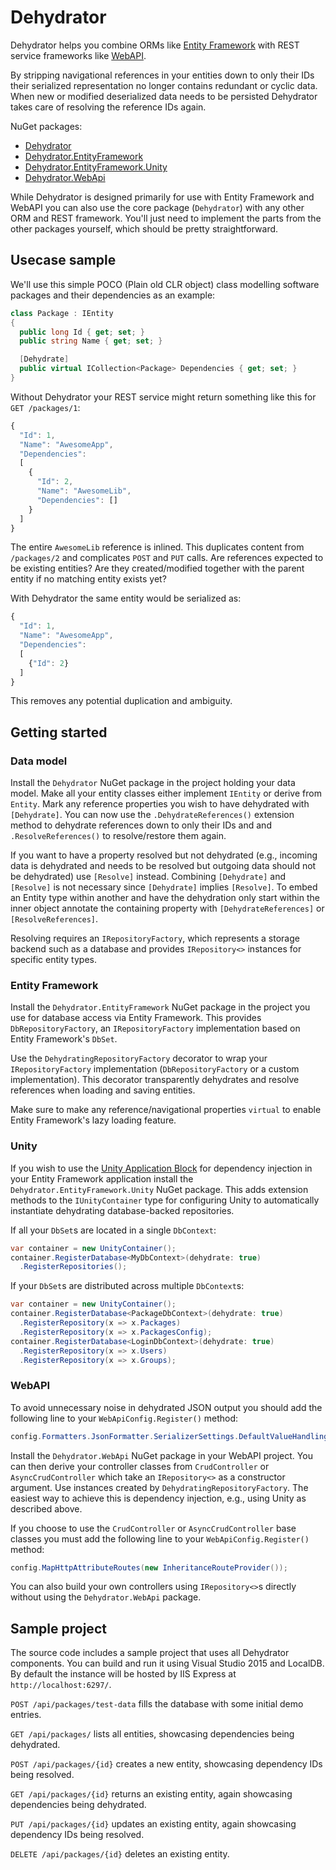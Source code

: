 # Dehydrator

Dehydrator helps you combine ORMs like [Entity Framework](https://msdn.microsoft.com/data/ef.aspx) with REST service frameworks like [WebAPI](http://www.asp.net/web-api).

By stripping navigational references in your entities down to only their IDs their serialized representation no longer contains redundant or cyclic data. When new or modified deserialized data needs to be persisted Dehydrator takes care of resolving the reference IDs again.

NuGet packages:
* [Dehydrator](https://www.nuget.org/packages/Dehydrator/)
* [Dehydrator.EntityFramework](https://www.nuget.org/packages/Dehydrator.EntityFramework/)
* [Dehydrator.EntityFramework.Unity](https://www.nuget.org/packages/Dehydrator.EntityFramework.Unity/)
* [Dehydrator.WebApi](https://www.nuget.org/packages/Dehydrator.WebApi/)

While Dehydrator is designed primarily for use with Entity Framework and WebAPI you can also use the core package (`Dehydrator`) with any other ORM and REST framework. You'll just need to implement the parts from the other packages yourself, which should be pretty straightforward.


## Usecase sample

We'll use this simple POCO (Plain old CLR object) class modelling software packages and their dependencies as an example:
```cs
class Package : IEntity
{
  public long Id { get; set; }
  public string Name { get; set; }

  [Dehydrate]
  public virtual ICollection<Package> Dependencies { get; set; }
}
```

Without Dehydrator your REST service might return something like this for `GET /packages/1`:
```javascript
{
  "Id": 1,
  "Name": "AwesomeApp",
  "Dependencies":
  [
    {
      "Id": 2,
      "Name": "AwesomeLib",
      "Dependencies": []
    }
  ]
}
```
The entire `AwesomeLib` reference is inlined. This duplicates content from `/packages/2` and complicates `POST` and `PUT` calls. Are references expected to be existing entities? Are they created/modified together with the parent entity if no matching entity exists yet?

With Dehydrator the same entity would be serialized as:
```javascript
{
  "Id": 1,
  "Name": "AwesomeApp",
  "Dependencies":
  [
    {"Id": 2}
  ]
}
```
This removes any potential duplication and ambiguity.


## Getting started

### Data model
Install the `Dehydrator` NuGet package in the project holding your data model. Make all your entity classes either implement `IEntity` or derive from `Entity`. Mark any reference properties you wish to have dehydrated with `[Dehydrate]`. You can now use the `.DehydrateReferences()` extension method to dehydrate references down to only their IDs and  and `.ResolveReferences()` to resolve/restore them again.

If you want to have a property resolved but not dehydrated (e.g., incoming data is dehydrated and needs to be resolved but outgoing data should not be dehydrated) use `[Resolve]` instead. Combining `[Dehydrate]` and `[Resolve]` is not necessary since `[Dehydrate]` implies `[Resolve]`. To embed an Entity type within another and have the dehydration only start within the inner object annotate the containing property with `[DehydrateReferences]` or `[ResolveReferences]`.

Resolving requires an `IRepositoryFactory`, which represents a storage backend such as a database and provides `IRepository<>` instances for specific entity types.


### Entity Framework
Install the `Dehydrator.EntityFramework` NuGet package in the project you use for database access via Entity Framework. This provides `DbRepositoryFactory`, an `IRepositoryFactory` implementation based on Entity Framework's `DbSet`.

Use the `DehydratingRepositoryFactory` decorator to wrap your `IRepositoryFactory` implementation (`DbRepositoryFactory` or a custom implementation). This decorator transparently dehydrates and resolve references when loading and saving entities.

Make sure to make any reference/navigational properties `virtual` to enable Entity Framework's lazy loading feature.


### Unity
If you wish to use the [Unity Application Block](https://unity.codeplex.com/) for dependency injection in your Entity Framework application install the `Dehydrator.EntityFramework.Unity` NuGet package. This adds extension methods to the `IUnityContainer` type for configuring Unity to automatically instantiate dehydrating database-backed repositories.

If all your `DbSet`s are located in a single `DbContext`:
```cs
var container = new UnityContainer();
container.RegisterDatabase<MyDbContext>(dehydrate: true)
  .RegisterRepositories();
```

If your `DbSet`s are distributed across multiple `DbContext`s:
```cs
var container = new UnityContainer();
container.RegisterDatabase<PackageDbContext>(dehydrate: true)
  .RegisterRepository(x => x.Packages)
  .RegisterRepository(x => x.PackagesConfig);
container.RegisterDatabase<LoginDbContext>(dehydrate: true)
  .RegisterRepository(x => x.Users)
  .RegisterRepository(x => x.Groups);
```


### WebAPI
To avoid unnecessary noise in dehydrated JSON output you should add the following line to your `WebApiConfig.Register()` method:
```cs
config.Formatters.JsonFormatter.SerializerSettings.DefaultValueHandling = DefaultValueHandling.Ignore;
```

Install the `Dehydrator.WebApi` NuGet package in your WebAPI project. You can then derive your controller classes from `CrudController` or `AsyncCrudController` which take an `IRepository<>` as a constructor argument. Use instances created by `DehydratingRepositoryFactory`. The easiest way to achieve this is dependency injection, e.g., using Unity as described above.

If you choose to use the `CrudController` or `AsyncCrudController` base classes you must add the following line to your `WebApiConfig.Register()` method:
```cs
config.MapHttpAttributeRoutes(new InheritanceRouteProvider());
```

You can also build your own controllers using `IRepository<>`s directly without using the `Dehydrator.WebApi` package.


## Sample project

The source code includes a sample project that uses all Dehydrator components. You can build and run it using Visual Studio 2015 and LocalDB. By default the instance will be hosted by IIS Express at `http://localhost:6297/`.

`POST /api/packages/test-data` fills the database with some initial demo entries.

`GET /api/packages/` lists all entities, showcasing dependencies being dehydrated.

`POST /api/packages/{id}` creates a new entity, showcasing dependency IDs being resolved.

`GET /api/packages/{id}` returns an existing entity, again showcasing dependencies being dehydrated.

`PUT /api/packages/{id}` updates an existing entity, again showcasing dependency IDs being resolved.

`DELETE /api/packages/{id}` deletes an existing entity.
